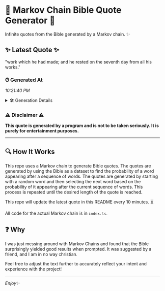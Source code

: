 # 📖 Markov Chain Bible Quote Generator 📖

Infinite quotes from the Bible generated by a Markov chain. ✨

## ✨ Latest Quote ✨
"work which he had made; and he rested on the seventh day from all his works."

### ⏰ Generated At
*10:21:40 PM*

<details>
    <summary>🛠️ Generation Details</summary>
    <p>
        <strong>🌱 Seed:</strong> work<br>
        <strong>🔄 Iterations:</strong> 15<br>
        <strong>📜 Context History:</strong><br>[ work ]: which<br>[ work, which ]: he<br>[ work, which, he ]: had<br>[ work, which, he, had ]: made;<br>[ work, which, he, had, made; ]: and<br>[ work, which, he, had, made;, and ]: he<br>[ which, he, had, made;, and, he ]: rested<br>[ he, had, made;, and, he, rested ]: on<br>[ had, made;, and, he, rested, on ]: the<br>[ made;, and, he, rested, on, the ]: seventh<br>[ and, he, rested, on, the, seventh ]: day<br>[ he, rested, on, the, seventh, day ]: from<br>[ rested, on, the, seventh, day, from ]: all<br>[ on, the, seventh, day, from, all ]: his<br>[ the, seventh, day, from, all, his ]: works.<br>
    </p>
</details>

### ⚠️ Disclaimer ⚠️
**This quote is generated by a program and is not to be taken seriously. It is purely for entertainment purposes.**

---

## 🔍 How It Works

This repo uses a Markov chain to generate Bible quotes. The quotes are generated by using the Bible as a dataset to find the probability of a word appearing after a sequence of words. The quotes are generated by starting with a random word and then selecting the next word based on the probability of it appearing after the current sequence of words. This process is repeated until the desired length of the quote is reached.

This repo will update the latest quote in this README every 10 minutes. ⏳

All code for the actual Markov chain is in `index.ts`.

## ❓ Why

I was just messing around with Markov Chains and found that the Bible surprisingly yielded good results when prompted. 
It was suggested by a friend, and I am in no way christian.

Feel free to adjust the text further to accurately reflect your intent and experience with the project!

---

*Enjoy*✨
